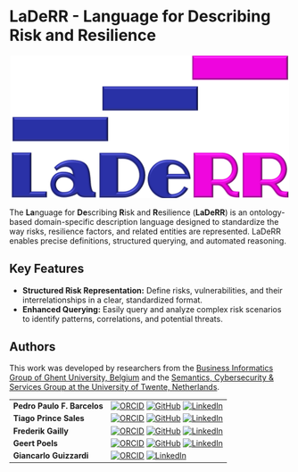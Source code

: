 # LaDeRR - **La**nguage for **De**scribing **R**isk and **R**esilience

<p align="center"><img src="https://raw.githubusercontent.com/pedropaulofb/laderr/main/resources/logo_laderr.png" width="500"></p>

The **La**nguage for **De**scribing **R**isk and **R**esilience (**LaDeRR**) is an ontology-based domain-specific description language designed to standardize the way risks, resilience factors, and related entities are represented. LaDeRR enables precise definitions, structured querying, and automated reasoning.

## Key Features
- **Structured Risk Representation:** Define risks, vulnerabilities, and their interrelationships in a clear, standardized format.
- **Enhanced Querying:** Easily query and analyze complex risk scenarios to identify patterns, correlations, and potential threats.

## Authors

This work was developed by researchers from the [Business Informatics Group of Ghent University, Belgium](https://ugent-businessinformatics.github.io/) and the [Semantics, Cybersecurity & Services Group at the University of Twente, Netherlands](https://www.utwente.nl/en/eemcs/scs/).

<table>
  <tr>
    <td><strong>Pedro Paulo F. Barcelos</strong></td>
    <td>
      <a href="https://orcid.org/0000-0003-2736-7817"><img src="https://upload.wikimedia.org/wikipedia/commons/0/06/ORCID_iD.svg" alt="ORCID" width="20"/></a>
      <a href="https://github.com/pedropaulofb"><img src="https://github.githubassets.com/images/modules/logos_page/GitHub-Mark.png" alt="GitHub" width="20"/></a>
      <a href="https://www.linkedin.com/in/pedro-paulo-favato-barcelos/"><img src="https://upload.wikimedia.org/wikipedia/commons/c/ca/LinkedIn_logo_initials.png" alt="LinkedIn" width="20"/></a>
    </td>
  </tr>
  <tr>
    <td><strong>Tiago Prince Sales</strong></td>
    <td>
      <a href="https://orcid.org/0000-0002-5385-5761"><img src="https://upload.wikimedia.org/wikipedia/commons/0/06/ORCID_iD.svg" alt="ORCID" width="20"/></a>
      <a href="https://github.com/tgoprince"><img src="https://github.githubassets.com/images/modules/logos_page/GitHub-Mark.png" alt="GitHub" width="20"/></a>
      <a href="https://www.linkedin.com/in/tiago-sales/"><img src="https://upload.wikimedia.org/wikipedia/commons/c/ca/LinkedIn_logo_initials.png" alt="LinkedIn" width="20"/></a>
    </td>
  </tr>
  <tr>
    <td><strong>Frederik Gailly</strong></td>
    <td>
      <a href="https://orcid.org/0000-0003-0481-9745"><img src="https://upload.wikimedia.org/wikipedia/commons/0/06/ORCID_iD.svg" alt="ORCID" width="20"/></a>
      <a href="https://github.com/fgailly"><img src="https://github.githubassets.com/images/modules/logos_page/GitHub-Mark.png" alt="GitHub" width="20"/></a>
      <a href="https://www.linkedin.com/in/fgailly/"><img src="https://upload.wikimedia.org/wikipedia/commons/c/ca/LinkedIn_logo_initials.png" alt="LinkedIn" width="20"/></a>
    </td>
  </tr>
  <tr>
    <td><strong>Geert Poels</strong></td>
    <td>
      <a href="https://orcid.org/0000-0001-9247-6150"><img src="https://upload.wikimedia.org/wikipedia/commons/0/06/ORCID_iD.svg" alt="ORCID" width="20"/></a>
      <a href="https://github.com/geertpoels"><img src="https://github.githubassets.com/images/modules/logos_page/GitHub-Mark.png" alt="GitHub" width="20"/></a>
      <a href="https://www.linkedin.com/in/geert-p-039198287/"><img src="https://upload.wikimedia.org/wikipedia/commons/c/ca/LinkedIn_logo_initials.png" alt="LinkedIn" width="20"/></a>
    </td>
  </tr>
  <tr>
    <td><strong>Giancarlo Guizzardi</strong></td>
    <td>
      <a href="https://orcid.org/0000-0002-3452-553X"><img src="https://upload.wikimedia.org/wikipedia/commons/0/06/ORCID_iD.svg" alt="ORCID" width="20"/></a>
      <a href="https://www.linkedin.com/in/giancarlo-guizzardi/"><img src="https://upload.wikimedia.org/wikipedia/commons/c/ca/LinkedIn_logo_initials.png" alt="LinkedIn" width="20"/></a>
    </td>
  </tr>
</table>
